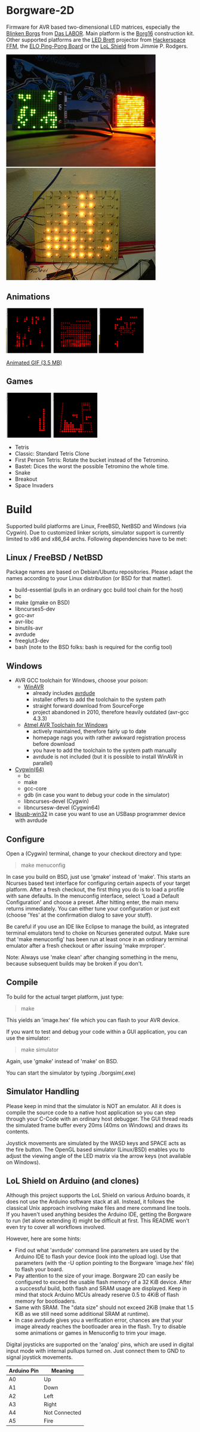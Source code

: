 Borgware-2D
===========

Firmware for AVR based two-dimensional LED matrices, especially the
[Blinken Borgs](http://www.das-labor.org/wiki/Blinken_Borgs) from
[Das LABOR](http://das-labor.org/index.en.php).
Main platform is the [Borg16](http://www.das-labor.org/wiki/Borg16) construction
kit. Other supported platforms are the
[LED Brett](http://www.hackerspace-ffm.de/wiki/index.php?title=LedBrett)
projector from [Hackerspace FFM](http://www.hackerspace-ffm.de), the 
[ELO Ping-Pong Board](http://www.elo-web.de/elo/mikrocontroller-und-programmierung/ping-pong/das-franzis-pingpong) 
or the [LoL Shield](http://jimmieprodgers.com/kits/lolshield/) from Jimmie P.
Rodgers.

![Small Borg16](/doc/img/Borg16-small.jpg)
![Glow Lamp Borg](/doc/img/Glow_Lamp_Borg.jpg)
 
Animations
----------

![Matrix](/doc/img/anim-matrix.png)
![Fire](/doc/img/anim-feuer.png)
![Scrolling Text](/doc/img/anim-scroll.png)

[Animated GIF (3.5 MB)](/doc/img/borg_anim.gif)

Games
-----

![Snake](/doc/img/game-snake.png)
![Tetris](/doc/img/game-tetris.png)

* Tetris
 * Classic: Standard Tetris Clone
 * First Person Tetris: Rotate the bucket instead of the Tetromino.
 * Bastet: Dices the worst the possible Tetromino the whole time.
* Snake
* Breakout
* Space Invaders

Build
=====

Supported build platforms are Linux, FreeBSD, NetBSD and Windows (via Cygwin).
Due to customized linker scripts, simulator support is currently limited to x86
and x86_64 archs. Following dependencies have to be met:

Linux / FreeBSD / NetBSD
------------------------

Package names are based on Debian/Ubuntu repositories. Please adapt the names
according to your Linux distribution (or BSD for that matter).

* build-essential (pulls in an ordinary gcc build tool chain for the host)
* bc
* make (gmake on BSD)
* libncurses5-dev
* gcc-avr
* avr-libc
* binutils-avr
* avrdude
* freeglut3-dev
* bash (note to the BSD folks: bash is required for the config tool)

Windows
-------
* AVR GCC toolchain for Windows, choose your poison:
  * [WinAVR](http://winavr.sourceforge.net)
    * already includes [avrdude](http://www.nongnu.org/avrdude/)
    * installer offers to add the toolchain to the system path
    * straight forward download from SourceForge
    * project abandoned in 2010, therefore heavily outdated (avr-gcc 4.3.3)
  * [Atmel AVR Toolchain for Windows](http://www.atmel.com/tools/atmelavrtoolchainforwindows.aspx)
    * actively maintained, therefore fairly up to date
    * homepage nags you with rather awkward registration process before download
    * you have to add the toolchain to the system path manually
    * avrdude is not included (but it is possible to install WinAVR in parallel)
* [Cygwin(64)](http://www.cygwin.com/)
  * bc
  * make
  * gcc-core
  * gdb (in case you want to debug your code in the simulator)
  * libncurses-devel (Cygwin)
  * libncursesw-devel (Cygwin64)
* [libusb-win32](http://sourceforge.net/apps/trac/libusb-win32/wiki) in case you
  want to use an USBasp programmer device with avrdude

Configure
---------

Open a (Cygwin) terminal, change to your checkout directory and type:
 > make menuconfig

In case you build on BSD, just use 'gmake' instead of 'make'. This starts an
Ncurses based text interface for configuring certain aspects of your target
platform. After a fresh checkout, the first thing you do is to load a profile
with sane defaults. In the menuconfig interface, select 'Load a Default
Configuration' and choose a preset. After hitting enter, the main menu returns
immediately. You can either tune your configuration or just exit (choose 'Yes'
at the confirmation dialog to save your stuff).

Be careful if you use an IDE like Eclipse to manage the build, as
integrated terminal emulators tend to choke on Ncurses generated output.
Make sure that 'make menuconfig' has been run at least once in an ordinary
terminal emulator after a fresh checkout or after issuing 'make mrproper'.

Note: Always use 'make clean' after changing something in the menu, because
subsequent builds may be broken if you don't.

Compile
-------

To build for the actual target platform, just type:
 > make 

This yields an 'image.hex' file which you can flash to your AVR device.

If you want to test and debug your code within a GUI application, you can use
the simulator:
 > make simulator

Again, use 'gmake' instead of 'make' on BSD.

You can start the simulator by typing ./borgsim(.exe)

Simulator Handling
------------------

Please keep in mind that the simulator is NOT an emulator. All it does is
compile the source code to a native host application so you can step through
your C-Code with an ordinary host debugger. The GUI thread reads the simulated
frame buffer every 20ms (40ms on  Windows) and draws its contents.

Joystick movements are simulated by the WASD keys and SPACE acts as the fire
button. The OpenGL based simulator (Linux/BSD) enables you to adjust the
viewing angle of the LED matrix via the arrow keys (not available on Windows).

LoL Shield on Arduino (and clones)
----------------------------------

Although this project supports the LoL Shield on various Arduino boards, it does
not use the Arduino software stack at all. Instead, it follows the classical
Unix approach involving make files and mere command line tools. If you haven't
used anything besides the Arduino IDE, getting the Borgware to run (let alone
extending it) might be difficult at first. This README won't even try to cover
all workflows involved.

However, here are some hints:

* Find out what 'avrdude' command line parameters are used by the Arduino IDE to
  flash your device (look into the upload log). Use that parameters (with the -U
  option pointing to the Borgware 'image.hex' file) to flash your board.
* Pay attention to the size of your image. Borgware 2D can easily be configured
  to exceed the usable flash memory of a 32 KiB device. After a successful
  build, both flash and SRAM usage are displayed. Keep in mind that stock
  Arduino MCUs already reserve 0.5 to 4KiB of flash memory for bootloaders.
* Same with SRAM. The "data size" should not exceed 2KiB (make that 1.5 KiB as
  we still need some additional SRAM at runtime).
* In case avrdude gives you a verification error, chances are that your image
  already reaches the bootloader area in the flash. Try to disable some
  animations or games in Menuconfig to trim your image.

Digital joysticks are supported on the 'analog' pins, which are used in digital
input mode with internal pullups turned on. Just connect them to GND to signal
joystick movements.

| Arduino Pin | Meaning       |
| ----------- | ------------- |
| A0          | Up            |
| A1          | Down          |
| A2          | Left          |
| A3          | Right         |
| A4          | Not Connected |
| A5          | Fire          |